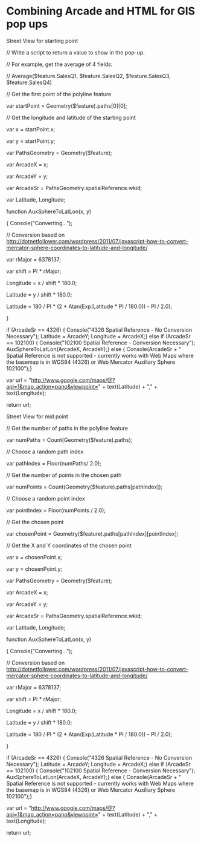 # Combining Arcade and HTML for GIS pop ups

Street View for starting point 

 

// Write a script to return a value to show in the pop-up. 

// For example, get the average of 4 fields: 

// Average($feature.SalesQ1, $feature.SalesQ2, $feature.SalesQ3, $feature.SalesQ4) 

 

// Get the first point of the polyline feature 

var startPoint = Geometry($feature).paths[0][0]; 

 

// Get the longitude and latitude of the starting point 

var x = startPoint.x; 

var y = startPoint.y; 




 

var PathsGeometry = Geometry($feature); 

var ArcadeX = x; 

var ArcadeY = y; 

var ArcadeSr = PathsGeometry.spatialReference.wkid; 

var Latitude, Longitude; 

 

function AuxSphereToLatLon(x, y)  

{  Console("Converting..."); 

 

// Conversion based on http://dotnetfollower.com/wordpress/2011/07/javascript-how-to-convert-mercator-sphere-coordinates-to-latitude-and-longitude/  

 

var rMajor = 6378137; 

var shift = PI * rMajor; 

Longitude = x / shift * 180.0; 

Latitude = y / shift * 180.0; 

Latitude = 180 / PI * (2 * Atan(Exp(Latitude * PI / 180.0)) - PI / 2.0); 

} 

 

if (ArcadeSr == 4326) {  Console("4326 Spatial Reference - No Conversion Necessary");  Latitude = ArcadeY;  Longitude = ArcadeX;} else if (ArcadeSr == 102100) {  Console("102100 Spatial Reference - Conversion Necessary");  AuxSphereToLatLon(ArcadeX, ArcadeY);} else {  Console(ArcadeSr + " Spatial Reference is not supported - currently works with Web Maps where the basemap is in WGS84 (4326) or Web Mercator Auxiliary Sphere 102100");} 

var url = "http://www.google.com/maps/@?api=1&map_action=pano&viewpoint=" + text(Latitude) + "," + text(Longitude); 

return url; 

 

 

Street View for mid point 

// Get the number of paths in the polyline feature  

var numPaths = Count(Geometry($feature).paths);  

// Choose a random path index  

var pathIndex = Floor(numPaths/ 2.0);  

// Get the number of points in the chosen path  

var numPoints = Count(Geometry($feature).paths[pathIndex]);  

// Choose a random point index  

var pointIndex = Floor(numPoints / 2.0);  

// Get the chosen point  

var chosenPoint = Geometry($feature).paths[pathIndex][pointIndex];  

// Get the X and Y coordinates of the chosen point  

var x = chosenPoint.x;  

var y = chosenPoint.y;  

 

var PathsGeometry = Geometry($feature); 

var ArcadeX = x; 

var ArcadeY = y; 

var ArcadeSr = PathsGeometry.spatialReference.wkid; 

var Latitude, Longitude; 

 

function AuxSphereToLatLon(x, y)  

{  Console("Converting..."); 

 

// Conversion based on http://dotnetfollower.com/wordpress/2011/07/javascript-how-to-convert-mercator-sphere-coordinates-to-latitude-and-longitude/  

 

var rMajor = 6378137; 

var shift = PI * rMajor; 

Longitude = x / shift * 180.0; 

Latitude = y / shift * 180.0; 

Latitude = 180 / PI * (2 * Atan(Exp(Latitude * PI / 180.0)) - PI / 2.0); 

} 

 

if (ArcadeSr == 4326) {  Console("4326 Spatial Reference - No Conversion Necessary");  Latitude = ArcadeY;  Longitude = ArcadeX;} else if (ArcadeSr == 102100) {  Console("102100 Spatial Reference - Conversion Necessary");  AuxSphereToLatLon(ArcadeX, ArcadeY);} else {  Console(ArcadeSr + " Spatial Reference is not supported - currently works with Web Maps where the basemap is in WGS84 (4326) or Web Mercator Auxiliary Sphere 102100");} 

var url = "http://www.google.com/maps/@?api=1&map_action=pano&viewpoint=" + text(Latitude) + "," + text(Longitude); 

return url; 

